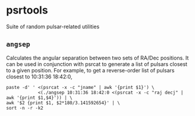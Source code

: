 # psrtools
Suite of random pulsar-related utilities

## `angsep`

Calculates the angular separation between two sets of RA/Dec positions.
It can be used in conjunction with psrcat to generate a list of pulsars closest to a given position.
For example, to get a reverse-order list of pulsars closest to 10:31:36 18:42:0,
```
paste -d' ' <(psrcat -x -c "jname" | awk '{print $1}') \
            <(./angsep 10:31:36 18:42:0 <(psrcat -x -c "raj decj" | awk '{print $1,$4}')) | \
awk '$2 {print $1, $2*180/3.141592654}' | \
sort -n -r -k2
```
